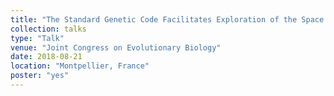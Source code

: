 ```yaml
---
title: "The Standard Genetic Code Facilitates Exploration of the Space of Functional Nucleotide Sequences"
collection: talks
type: "Talk"
venue: "Joint Congress on Evolutionary Biology"
date: 2018-08-21
location: "Montpellier, France"
poster: "yes"
---
```

